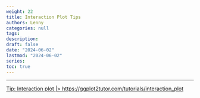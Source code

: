 ```yaml
---
weight: 22
title: Interaction Plot Tips
authors: Lenny
categories: null
tags: 
description: 
draft: false
date: "2024-06-02"
lastmod: "2024-06-02"
series:
toc: true
---
```



<!--more-->
---



<a href = "https://ggplot2tutor.com/tutorials/interaction_plot" target="_blank" rel="noopener noreferrer">Tip: Interaction plot |> https://ggplot2tutor.com/tutorials/interaction_plot</a>
